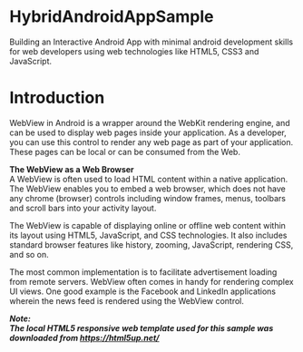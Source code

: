 # HybridAndroidAppSample
Building an Interactive Android App with minimal android development skills for web developers using web technologies like HTML5, CSS3 and JavaScript.

<h1>Introduction</h1>
WebView in Android is a wrapper around the WebKit rendering engine, and can be used to display web pages inside your application. As a developer, you can use this control to render any web page as part of your application. These pages can be local or can be consumed from the Web.

<b>The WebView as a Web Browser</b><br/>
A WebView is often used to load HTML content within a native application. The WebView enables you to embed a web browser, which does not have any chrome (browser) controls including window frames, menus, toolbars and scroll bars into your activity layout.

The WebView is capable of displaying online or offline web content within its layout using HTML5, JavaScript, and CSS technologies. It also includes standard browser features like history, zooming, JavaScript, rendering CSS, and so on.

The most common implementation is to facilitate advertisement loading from remote servers. WebView often comes in handy for rendering complex UI views. One good example is the Facebook and LinkedIn applications wherein the news feed is rendered using the WebView control.

<i><b>Note:<b/><br/> The local HTML5 responsive web template used for this sample was downloaded from https://html5up.net/  <i/>

